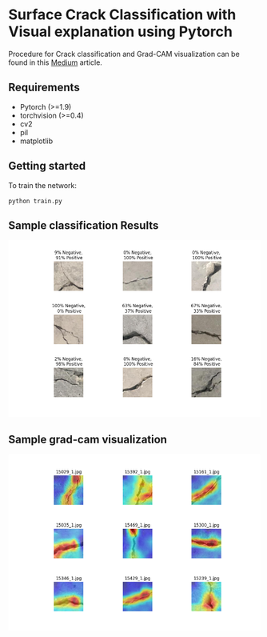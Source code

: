 # Surface Crack Classification with Visual explanation using Pytorch

Procedure for Crack classification and Grad-CAM visualization can be found in this <a href="https://medium.com/@raju.monjurulkarim/tutorial-on-surface-crack-classification-with-visual-explanation-part-1-14542d2ea7ac"> Medium</a> article.</p> 

## Requirements
- Pytorch (>=1.9)
- torchvision (>=0.4)
- cv2
- pil
- matplotlib

## Getting started
To train the network:
```shell
python train.py
```

## Sample classification Results
<div align=center>
  <img src="temp.png" alt="Visualization Demo" width="800"/>
</div>

## Sample grad-cam visualization
<div align=center>
  <img src="gradcam.png" alt="Visualization grad-cam" width="800"/>
</div>
